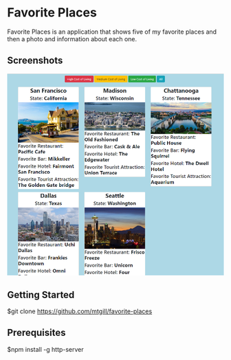 # Favorite Places 
Favorite Places is an application that shows five of my favorite places and then a photo and information about each one. 

## Screenshots 
![favorite-places-screenshot](https://raw.githubusercontent.com/mtgill/favorite-places/master/screenshots/favorite-place-screenshot.PNG "favorite-places-screenshot")

## Getting Started 
$git clone https://github.com/mtgill/favorite-places

## Prerequisites
$npm install -g http-server